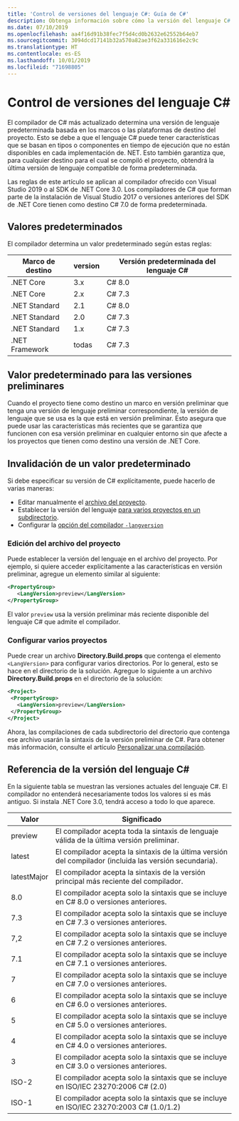 ```yaml
---
title: 'Control de versiones del lenguaje C#: Guía de C#'
description: Obtenga información sobre cómo la versión del lenguaje C# se determina en función del proyecto y los distintos valores a los que puede ajustarlo manualmente.
ms.date: 07/10/2019
ms.openlocfilehash: aa4f16d91b38fec7f5d4cd0b2632e62552b64eb7
ms.sourcegitcommit: 3094dcd17141b32a570a82ae3f62a331616e2c9c
ms.translationtype: HT
ms.contentlocale: es-ES
ms.lasthandoff: 10/01/2019
ms.locfileid: "71698805"
---
```

# <a name="c-language-versioning"></a>Control de versiones del lenguaje C#

El compilador de C# más actualizado determina una versión de lenguaje predeterminada basada en los marcos o las plataformas de destino del proyecto. Esto se debe a que el lenguaje C# puede tener características que se basan en tipos o componentes en tiempo de ejecución que no están disponibles en cada implementación de. NET. Esto también garantiza que, para cualquier destino para el cual se compiló el proyecto, obtendrá la última versión de lenguaje compatible de forma predeterminada.

Las reglas de este artículo se aplican al compilador ofrecido con Visual Studio 2019 o al SDK de .NET Core 3.0. Los compiladores de C# que forman parte de la instalación de Visual Studio 2017 o versiones anteriores del SDK de .NET Core tienen como destino C# 7.0 de forma predeterminada. 

## <a name="defaults"></a>Valores predeterminados

El compilador determina un valor predeterminado según estas reglas:

|Marco de destino|version|Versión predeterminada del lenguaje C#|
|----------------|-------|---------------------------|
|.NET Core|3.x|C# 8.0|
|.NET Core|2.x|C# 7.3|
|.NET Standard|2.1|C# 8.0|
|.NET Standard|2.0|C# 7.3|
|.NET Standard|1.x|C# 7.3|
|.NET Framework|todas|C# 7.3|

## <a name="default-for-previews"></a>Valor predeterminado para las versiones preliminares

Cuando el proyecto tiene como destino un marco en versión preliminar que tenga una versión de lenguaje preliminar correspondiente, la versión de lenguaje que se usa es la que está en versión preliminar. Esto asegura que puede usar las características más recientes que se garantiza que funcionen con esa versión preliminar en cualquier entorno sin que afecte a los proyectos que tienen como destino una versión de .NET Core.

## <a name="override-a-default"></a>Invalidación de un valor predeterminado

Si debe especificar su versión de C# explícitamente, puede hacerlo de varias maneras:

- Editar manualmente el [archivo del proyecto](#edit-the-project-file).
- Establecer la versión del lenguaje [para varios proyectos en un subdirectorio](#configure-multiple-projects).
- Configurar la [opción del compilador `-langversion`](compiler-options/langversion-compiler-option.md)

### <a name="edit-the-project-file"></a>Edición del archivo del proyecto

Puede establecer la versión del lenguaje en el archivo del proyecto. Por ejemplo, si quiere acceder explícitamente a las características en versión preliminar, agregue un elemento similar al siguiente:

```xml
<PropertyGroup>
   <LangVersion>preview</LangVersion>
</PropertyGroup>
```

El valor `preview` usa la versión preliminar más reciente disponible del lenguaje C# que admite el compilador.

### <a name="configure-multiple-projects"></a>Configurar varios proyectos

Puede crear un archivo **Directory.Build.props** que contenga el elemento `<LangVersion>` para configurar varios directorios. Por lo general, esto se hace en el directorio de la solución. Agregue lo siguiente a un archivo **Directory.Build.props** en el directorio de la solución:

```xml
<Project>
 <PropertyGroup>
   <LangVersion>preview</LangVersion>
 </PropertyGroup>
</Project>
```

Ahora, las compilaciones de cada subdirectorio del directorio que contenga ese archivo usarán la sintaxis de la versión preliminar de C#. Para obtener más información, consulte el artículo [Personalizar una compilación](/visualstudio/msbuild/customize-your-build).

## <a name="c-language-version-reference"></a>Referencia de la versión del lenguaje C#

En la siguiente tabla se muestran las versiones actuales del lenguaje C#. El compilador no entenderá necesariamente todos los valores si es más antiguo. Si instala .NET Core 3.0, tendrá acceso a todo lo que aparece.

|Valor|Significado|
|------------|-------------|
|preview|El compilador acepta toda la sintaxis de lenguaje válida de la última versión preliminar.|
|latest|El compilador acepta la sintaxis de la última versión del compilador (incluida las versión secundaria).|
|latestMajor|El compilador acepta la sintaxis de la versión principal más reciente del compilador.|
|8.0|El compilador acepta solo la sintaxis que se incluye en C# 8.0 o versiones anteriores.|
|7.3|El compilador acepta solo la sintaxis que se incluye en C# 7.3 o versiones anteriores.|
|7,2|El compilador acepta solo la sintaxis que se incluye en C# 7.2 o versiones anteriores.|
|7.1|El compilador acepta solo la sintaxis que se incluye en C# 7.1 o versiones anteriores.|
|7|El compilador acepta solo la sintaxis que se incluye en C# 7.0 o versiones anteriores.|
|6|El compilador acepta solo la sintaxis que se incluye en C# 6.0 o versiones anteriores.|
|5|El compilador acepta solo la sintaxis que se incluye en C# 5.0 o versiones anteriores.|
|4|El compilador acepta solo la sintaxis que se incluye en C# 4.0 o versiones anteriores.|
|3|El compilador acepta solo la sintaxis que se incluye en C# 3.0 o versiones anteriores.|
|ISO-2|El compilador acepta solo la sintaxis que se incluye en ISO/IEC 23270:2006 C# (2.0) |
|ISO-1|El compilador acepta solo la sintaxis que se incluye en ISO/IEC 23270:2003 C# (1.0/1.2) |
